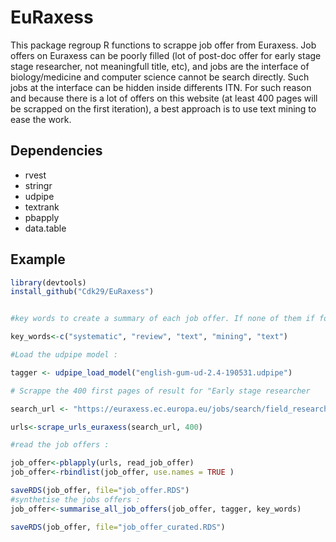 #  EuRaxess

This package regroup R functions to scrappe job offer from Euraxess. Job offers on Euraxess can be poorly filled (lot of post-doc offer for early stage stage researcher, not meaningfull title, etc), and jobs are the interface of biology/medicine and computer science cannot be search directly. Such jobs at the interface can be hidden inside differents ITN. For such reason and because there is a lot of offers on this website (at least 400 pages will be scrapped on the first iteration), a best approach is to use text mining to ease the work.

## Dependencies 
- rvest
- stringr
- udpipe
- textrank 
- pbapply
- data.table 

## Example 

```R
library(devtools)
install_github("Cdk29/EuRaxess")

```


```R

#key words to create a summary of each job offer. If none of them if found in the offer the summary will be empty (which speed up the search).

key_words<-c("systematic", "review", "text", "mining", "text")

#Load the udpipe model :

tagger <- udpipe_load_model("english-gum-ud-2.4-190531.udpipe")

# Scrappe the 400 first pages of result for "Early stage researcher

search_url <- "https://euraxess.ec.europa.eu/jobs/search/field_research_profile/first-stage-researcher-r1-446?sort=created&order=desc"

urls<-scrape_urls_euraxess(search_url, 400) 

#read the job offers :

job_offer<-pblapply(urls, read_job_offer)
job_offer<-rbindlist(job_offer, use.names = TRUE )

saveRDS(job_offer, file="job_offer.RDS")
#synthetise the jobs offers :
job_offer<-summarise_all_job_offers(job_offer, tagger, key_words)

saveRDS(job_offer, file="job_offer_curated.RDS")

```
